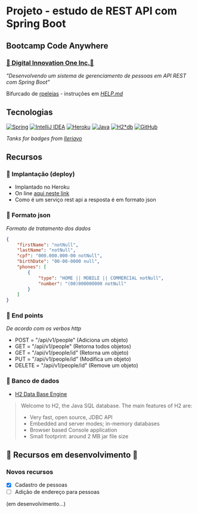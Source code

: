 # Projeto - estudo de REST API com Spring Boot

## Bootcamp Code Anywhere

### [🔗 Digital Innovation One Inc.🚀](https://web.digitalinnovation.one)

*"Desenvolvendo um sistema de gerenciamento de pessoas em API REST com Spring Boot"*

Bifurcado de [rpeleias](https://github.com/rpeleias/personapi_digital_innovation_one) - instruções em *[HELP.md](https://github.com/NeiTDutra/dio-restApi-managePeople/blob/main/HELP.md)*

## Tecnologias

[![Spring](https://img.shields.io/badge/spring-%236DB33F.svg?&style=for-the-badge&logo=spring&logoColor=white)](https://spring.io/projects/spring-boot)
[![IntelliJ IDEA](https://img.shields.io/badge/IntelliJIDEA-000000.svg?&style=for-the-badge&logo=intellij-idea&logoColor=white)](https://www.jetbrains.com/pt-br/idea/)
[![Heroku](https://img.shields.io/badge/heroku-%23430098.svg?&style=for-the-badge&logo=heroku&logoColor=white)](https://www.heroku.com)
[![Java](https://img.shields.io/badge/java-%23ED8B00.svg?&style=for-the-badge&logo=java&logoColor=white)](https://www.java.com/pt-BR/)
[![H2*db](https://img.shields.io/badge/H2-H2%20DATA%20BASE%20ENGINE-blue?style=for-the-badge)](https://www.h2database.com/html/main.html)
[![GitHub](https://img.shields.io/badge/github-%23121011.svg?&style=for-the-badge&logo=github&logoColor=white)](https://github.com/)


*Tanks for badges from [Ileriayo](https://github.com/Ileriayo/markdown-badges)*

## Recursos

### 📌 Implantação (deploy)

- Implantado no Heroku
- On line [aqui neste link](https://manage-people-api.herokuapp.com/api/v1/people)
- Como é um serviço rest api a resposta é em formato json

### 📌 Formato json

*Formato de tratamento dos dados*

```json
{
    "firstName": "notNull",
    "lastName": "notNull",
    "cpf": "000.000.000-00 notNull",
    "birthDate": "00-00-0000 null",
    "phones": [
        {
            "type": "HOME || MOBILE || COMMERCIAL notNull",
            "number": "(00)000000000 notNull"
        }
    ]
}
```

### 📌 End points

*De acordo com os verbos http*

- POST = "/api/v1/people" (Adiciona um objeto)
- GET = "/api/v1/people" (Retorna todos objetos)
- GET = "/api/v1/people/id" (Retorna um objeto)
- PUT = "/api/v1/people/id" (Modifica um objeto)
- DELETE = "/api/v1/people/id" (Remove um objeto)

### 📌 Banco de  dados

- [H2 Data Base Engine](https://www.h2database.com/html/main.html)

>
>Welcome to H2, the Java SQL database. The main features of H2 are:
>
>- Very fast, open source, JDBC API
>- Embedded and server modes; in-memory databases
>- Browser based Console application
>- Small footprint: around 2 MB jar file size
>

## 🚧 Recursos em desenvolvimento 🚧

### Novos recursos

- [x] Cadastro de pessoas
- [ ] Adição de endereço para pessoas

(em desenvolvimento...)
